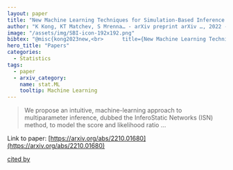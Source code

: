 ```yaml
---
layout: paper
title: "New Machine Learning Techniques for Simulation-Based Inference: InferoStatic Nets, Kernel Score Estimation, and Kernel Likelihood Ratio Estimation"
author: "K Kong, KT Matchev, S Mrenna… - arXiv preprint arXiv …, 2022 - arxiv.org"
image: "/assets/img/SBI-icon-192x192.png"
bibtex: "@misc{kong2023new,<br>      title={New Machine Learning Techniques for Simulation-Based Inference: InferoStatic Nets, Kernel Score Estimation, and Kernel Likelihood Ratio Estimation}, <br>      author={Kyoungchul Kong and Konstantin T. Matchev and Stephen Mrenna and Prasanth Shyamsundar},<br>      year={2023},<br>      eprint={2210.01680},<br>      archivePrefix={arXiv},<br>      primaryClass={stat.ML}<br>}"
hero_title: "Papers"
categories:
  - Statistics
tags:
  - paper
  - arxiv_category:
    name: stat.ML
    tooltip: Machine Learning
---
```

>We propose an intuitive, machine-learning approach to multiparameter inference, dubbed the InferoStatic Networks (ISN) method, to model the score and likelihood ratio …

Link to paper: [https://arxiv.org/abs/2210.01680](https://arxiv.org/abs/2210.01680)

[cited by](https://scholar.google.com/scholar?cites=4256691065595931960&as_sdt=2005&sciodt=0,5&hl=en&num=20)
